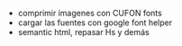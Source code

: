 - comprimir imagenes con CUFON fonts
- cargar las fuentes con google font helper
- semantic html, repasar Hs y demás
